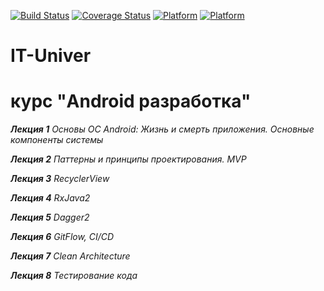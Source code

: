 [![Build Status](https://travis-ci.org/murrcha/it-univer.svg?branch=master)](https://travis-ci.org/murrcha/it-univer)
[![Coverage Status](https://coveralls.io/repos/github/murrcha/it-univer/badge.svg?branch=testing)](https://coveralls.io/github/murrcha/it-univer?branch=testing)
[![Platform](https://img.shields.io/badge/platform-android-green.svg)](http://developer.android.com/index.html)
[![Platform](https://img.shields.io/badge/platform-java-orange.svg)](https://docs.oracle.com/javase/8/docs/)
# IT-Univer 

# **курс "Android разработка"**

***Лекция 1*** *Основы ОС Android: Жизнь и смерть приложения. Основные компоненты системы*

***Лекция 2*** *Паттерны и принципы проектирования. MVP*

***Лекция 3*** *RecyclerView*

***Лекция 4*** *RxJava2*

***Лекция 5*** *Dagger2*

***Лекция 6*** *GitFlow, CI/CD*

***Лекция 7*** *Clean Architecture*

***Лекция 8*** *Тестирование кода*
